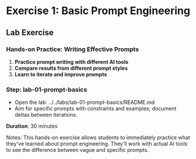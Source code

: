 <!-- .slide: class="exercice" -->

# Exercise 1: Basic Prompt Engineering

## Lab Exercise

### **Hands-on Practice: Writing Effective Prompts**

1. **Practice prompt writing with different AI tools**
2. **Compare results from different prompt styles**
3. **Learn to iterate and improve prompts**

### Step: lab-01-prompt-basics

- Open the lab: ../../labs/lab-01-prompt-basics/README.md
- Aim for specific prompts with constraints and examples; document deltas between iterations.

**Duration**: 30 minutes

Notes:
This hands-on exercise allows students to immediately practice what they've learned about prompt engineering. They'll work with actual AI tools to see the difference between vague and specific prompts.
